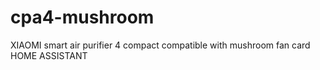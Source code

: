 # cpa4-mushroom
XIAOMI smart air purifier 4 compact compatible with mushroom fan card HOME ASSISTANT
